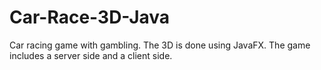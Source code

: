 # Car-Race-3D-Java
Car racing game with gambling. The 3D is done using JavaFX. The game includes a server side and a client side.
